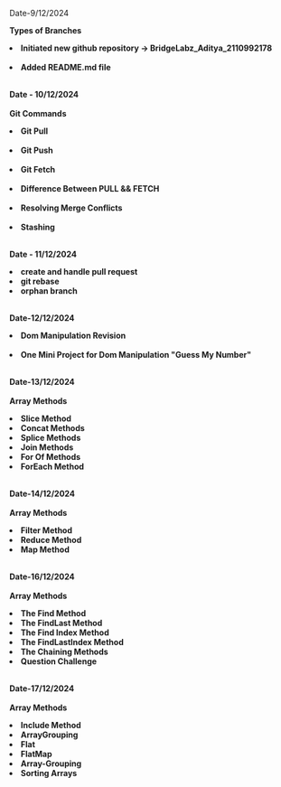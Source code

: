 Date-9/12/2024

<strong>Types of Branches<strong>


<li>Initiated new github repository -> BridgeLabz_Aditya_2110992178</li></br>
<li>Added README.md file</li>
</br>

Date - 10/12/2024</br>
</br>
<strong>Git Commands</strong>

<li>Git Pull</li><br/>
<li>Git Push </li><br />
<li>Git Fetch</li><br />
<li>Difference Between PULL && FETCH</li><br />
<li>Resolving Merge Conflicts</li><br />
<li>Stashing</li><br />


Date - 11/12/2024
<li>create and handle pull request</li>
<li>git rebase</li>
<li>orphan branch</li>
</br>

Date-12/12/2024

<li>Dom Manipulation Revision</li><br/>
<li>One Mini Project for Dom Manipulation "Guess My Number"</li></br>

Date-13/12/2024 </br>
</br>
<strong>Array Methods</strong>
</br>
<li>Slice Method</li>
<li>Concat Methods</li>
<li>Splice Methods</li>
<li>Join Methods</li>
<li>For Of Methods</li>
<li>ForEach Method</li>
</br>


Date-14/12/2024</br>
</br>
<strong>Array Methods<strong>
<li>Filter Method</li>
<li>Reduce Method</li>
<li>Map Method</li>
</br>

Date-16/12/2024</br>
</br>
<strong>Array Methods<strong>
<li>The Find Method</li>
<li>The FindLast Method </li>
<li>The Find Index Method</li>
<li>The FindLastIndex Method</li>
<li>The Chaining Methods</li>
<li>Question Challenge</li>
</br>

Date-17/12/2024
</br>
</br>
<strong>Array Methods<strong>
</br>
<li>Include Method</li>
<li>ArrayGrouping</li>
<li>Flat</li>
<li>FlatMap</li>
<li>Array-Grouping</li>
<li>Sorting Arrays</li>
</br>





